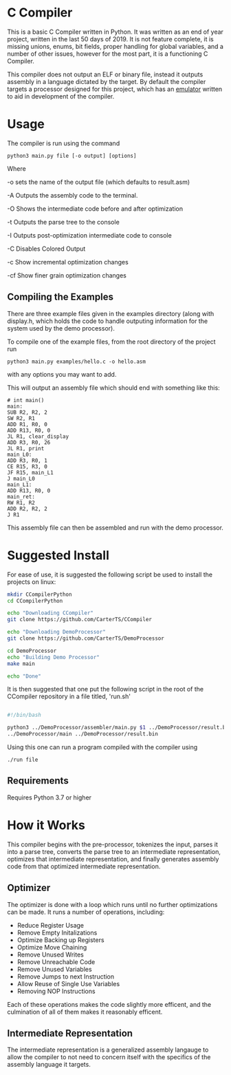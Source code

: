 # C Compiler

This is a basic C Compiler written in Python. It was written as an end of year project, written in the last 50 days of 2019. It is not feature complete, it is missing unions, enums, bit fields, proper handling for global variables, and a number of other issues, however for the most part, it is a functioning C Compiler.

This compiler does not output an ELF or binary file, instead it outputs assembly in a language dictated by the target. By default the compiler targets a processor designed for this project, which has an [emulator](https://www.github.com/CarterTS/DemoProcessor) written to aid in development of the compiler.

# Usage

The compiler is run using the command

```
python3 main.py file [-o output] [options]
```

Where

-o sets the name of the output file (which defaults to result.asm)

-A Outputs the assembly code to the terminal.

-O Shows the intermediate code before and after optimization

-t Outputs the parse tree to the console

-I Outputs post-optimization intermediate code to console

-C Disables Colored Output

-c Show incremental optimization changes

-cf Show finer grain optimization changes

## Compiling the Examples

There are three example files given in the examples directory (along with display.h, which holds the code to handle outputing information for the system used by the demo processor).

To compile one of the example files, from the root directory of the project run

```
python3 main.py examples/hello.c -o hello.asm
```

with any options you may want to add.

This will output an assembly file which should end with something like this:

```
# int main()
main:
SUB R2, R2, 2
SW R2, R1
ADD R1, R0, 0
ADD R13, R0, 0
JL R1, clear_display
ADD R3, R0, 26
JL R1, print
main_L0:
ADD R3, R0, 1
CE R15, R3, 0
JF R15, main_L1
J main_L0
main_L1:
ADD R13, R0, 0
main_ret:
RW R1, R2
ADD R2, R2, 2
J R1
```

This assembly file can then be assembled and run with the demo processor.

# Suggested Install

For ease of use, it is suggested the following script be used to install the projects on linux:

```sh
mkdir CCompilerPython
cd CCompilerPython

echo "Downloading CCompiler"
git clone https://github.com/CarterTS/CCompiler

echo "Downloading DemoProcessor"
git clone https://github.com/CarterTS/DemoProcessor

cd DemoProcessor
echo "Building Demo Processor"
make main

echo "Done"
```

It is then suggested that one put the following script in the root of the CCompiler repository in a file titled, 'run.sh'

```sh

#!/bin/bash

python3 ../DemoProcessor/assembler/main.py $1 ../DemoProcessor/result.bin 
../DemoProcessor/main ../DemoProcessor/result.bin
```

Using this one can run a program compiled with the compiler using

```
./run file
```

## Requirements

Requires Python 3.7 or higher

# How it Works

This compiler begins with the pre-processor, tokenizes the input, parses it into a parse tree, converts the parse tree to an intermediate representation, optimizes that intermediate representation, and finally generates assembly code from that optimized intermediate representation.

## Optimizer

The optimizer is done with a loop which runs until no further optimizations can be made. It runs a number of operations, including:

* Reduce Register Usage
* Remove Empty Initalizations
* Optimize Backing up Registers
* Optimize Move Chaining
* Remove Unused Writes
* Remove Unreachable Code
* Remove Unused Variables
* Remove Jumps to next Instruction
* Allow Reuse of Single Use Variables
* Removing NOP Instructions

Each of these operations makes the code slightly more efficent, and the culmination of all of them makes it reasonably efficent.

## Intermediate Representation

The intermediate representation is a generalized assembly langauge to allow the compiler to not need to concern itself with the specifics of the assembly language it targets.
